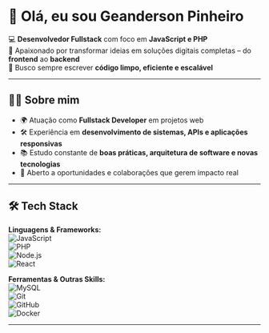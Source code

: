 # 👋 Olá, eu sou Geanderson Pinheiro

💻 **Desenvolvedor Fullstack** com foco em **JavaScript e PHP**  
🚀 Apaixonado por transformar ideias em soluções digitais completas – do **frontend** ao **backend**  
🎯 Busco sempre escrever **código limpo, eficiente e escalável**  

---

## 🧑‍💻 Sobre mim
- 🌍 Atuação como **Fullstack Developer** em projetos web  
- 🛠 Experiência em **desenvolvimento de sistemas, APIs e aplicações responsivas**  
- 📚 Estudo constante de **boas práticas, arquitetura de software e novas tecnologias**  
- 🤝 Aberto a oportunidades e colaborações que gerem impacto real  

---

## 🛠️ Tech Stack
**Linguagens & Frameworks:**  
![JavaScript](https://img.shields.io/badge/-JavaScript-F7DF1E?style=for-the-badge&logo=javascript&logoColor=000)  
![PHP](https://img.shields.io/badge/-PHP-777BB4?style=for-the-badge&logo=php&logoColor=fff)  
![Node.js](https://img.shields.io/badge/-Node.js-339933?style=for-the-badge&logo=node.js&logoColor=fff)  
![React](https://img.shields.io/badge/-React-61DAFB?style=for-the-badge&logo=react&logoColor=000)  

**Ferramentas & Outras Skills:**  
![MySQL](https://img.shields.io/badge/-MySQL-4479A1?style=for-the-badge&logo=mysql&logoColor=fff)  
![Git](https://img.shields.io/badge/-Git-F05032?style=for-the-badge&logo=git&logoColor=fff)  
![GitHub](https://img.shields.io/badge/-GitHub-181717?style=for-the-badge&logo=github&logoColor=fff)  
![Docker](https://img.shields.io/badge/-Docker-2496ED?style=for-the-badge&logo=docker&logoColor=fff)  

---

